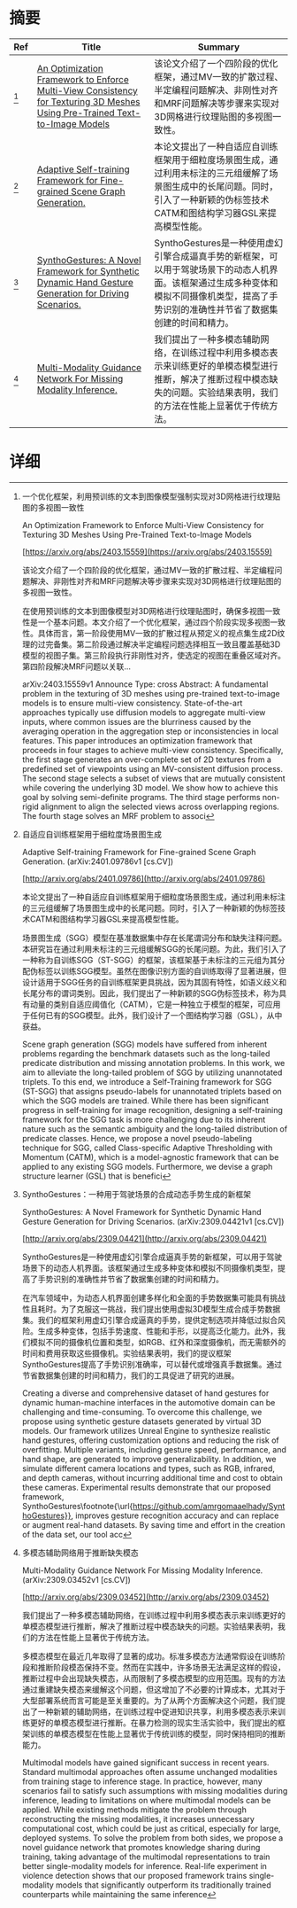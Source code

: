 # 摘要

| Ref | Title | Summary |
| --- | --- | --- |
| [^1] | [An Optimization Framework to Enforce Multi-View Consistency for Texturing 3D Meshes Using Pre-Trained Text-to-Image Models](https://arxiv.org/abs/2403.15559) | 该论文介绍了一个四阶段的优化框架，通过MV一致的扩散过程、半定编程问题解决、非刚性对齐和MRF问题解决等步骤来实现对3D网格进行纹理贴图的多视图一致性。 |
| [^2] | [Adaptive Self-training Framework for Fine-grained Scene Graph Generation.](http://arxiv.org/abs/2401.09786) | 本论文提出了一种自适应自训练框架用于细粒度场景图生成，通过利用未标注的三元组缓解了场景图生成中的长尾问题。同时，引入了一种新颖的伪标签技术CATM和图结构学习器GSL来提高模型性能。 |
| [^3] | [SynthoGestures: A Novel Framework for Synthetic Dynamic Hand Gesture Generation for Driving Scenarios.](http://arxiv.org/abs/2309.04421) | SynthoGestures是一种使用虚幻引擎合成逼真手势的新框架，可以用于驾驶场景下的动态人机界面。该框架通过生成多种变体和模拟不同摄像机类型，提高了手势识别的准确性并节省了数据集创建的时间和精力。 |
| [^4] | [Multi-Modality Guidance Network For Missing Modality Inference.](http://arxiv.org/abs/2309.03452) | 我们提出了一种多模态辅助网络，在训练过程中利用多模态表示来训练更好的单模态模型进行推断，解决了推断过程中模态缺失的问题。实验结果表明，我们的方法在性能上显著优于传统方法。 |

# 详细

[^1]: 一个优化框架，利用预训练的文本到图像模型强制实现对3D网格进行纹理贴图的多视图一致性

    An Optimization Framework to Enforce Multi-View Consistency for Texturing 3D Meshes Using Pre-Trained Text-to-Image Models

    [https://arxiv.org/abs/2403.15559](https://arxiv.org/abs/2403.15559)

    该论文介绍了一个四阶段的优化框架，通过MV一致的扩散过程、半定编程问题解决、非刚性对齐和MRF问题解决等步骤来实现对3D网格进行纹理贴图的多视图一致性。

    

    在使用预训练的文本到图像模型对3D网格进行纹理贴图时，确保多视图一致性是一个基本问题。本文介绍了一个优化框架，通过四个阶段实现多视图一致性。具体而言，第一阶段使用MV一致的扩散过程从预定义的视点集生成2D纹理的过完备集。第二阶段通过解决半定编程问题选择相互一致且覆盖基础3D模型的视图子集。第三阶段执行非刚性对齐，使选定的视图在重叠区域对齐。第四阶段解决MRF问题以关联...

    arXiv:2403.15559v1 Announce Type: cross  Abstract: A fundamental problem in the texturing of 3D meshes using pre-trained text-to-image models is to ensure multi-view consistency. State-of-the-art approaches typically use diffusion models to aggregate multi-view inputs, where common issues are the blurriness caused by the averaging operation in the aggregation step or inconsistencies in local features. This paper introduces an optimization framework that proceeds in four stages to achieve multi-view consistency. Specifically, the first stage generates an over-complete set of 2D textures from a predefined set of viewpoints using an MV-consistent diffusion process. The second stage selects a subset of views that are mutually consistent while covering the underlying 3D model. We show how to achieve this goal by solving semi-definite programs. The third stage performs non-rigid alignment to align the selected views across overlapping regions. The fourth stage solves an MRF problem to associ
    
[^2]: 自适应自训练框架用于细粒度场景图生成

    Adaptive Self-training Framework for Fine-grained Scene Graph Generation. (arXiv:2401.09786v1 [cs.CV])

    [http://arxiv.org/abs/2401.09786](http://arxiv.org/abs/2401.09786)

    本论文提出了一种自适应自训练框架用于细粒度场景图生成，通过利用未标注的三元组缓解了场景图生成中的长尾问题。同时，引入了一种新颖的伪标签技术CATM和图结构学习器GSL来提高模型性能。

    

    场景图生成（SGG）模型在基准数据集中存在长尾谓词分布和缺失注释问题。本研究旨在通过利用未标注的三元组缓解SGG的长尾问题。为此，我们引入了一种称为自训练SGG（ST-SGG）的框架，该框架基于未标注的三元组为其分配伪标签以训练SGG模型。虽然在图像识别方面的自训练取得了显著进展，但设计适用于SGG任务的自训练框架更具挑战，因为其固有特性，如语义歧义和长尾分布的谓词类别。因此，我们提出了一种新颖的SGG伪标签技术，称为具有动量的类别自适应阈值化（CATM），它是一种独立于模型的框架，可应用于任何已有的SGG模型。此外，我们设计了一个图结构学习器（GSL），从中获益。

    Scene graph generation (SGG) models have suffered from inherent problems regarding the benchmark datasets such as the long-tailed predicate distribution and missing annotation problems. In this work, we aim to alleviate the long-tailed problem of SGG by utilizing unannotated triplets. To this end, we introduce a Self-Training framework for SGG (ST-SGG) that assigns pseudo-labels for unannotated triplets based on which the SGG models are trained. While there has been significant progress in self-training for image recognition, designing a self-training framework for the SGG task is more challenging due to its inherent nature such as the semantic ambiguity and the long-tailed distribution of predicate classes. Hence, we propose a novel pseudo-labeling technique for SGG, called Class-specific Adaptive Thresholding with Momentum (CATM), which is a model-agnostic framework that can be applied to any existing SGG models. Furthermore, we devise a graph structure learner (GSL) that is benefici
    
[^3]: SynthoGestures：一种用于驾驶场景的合成动态手势生成的新框架

    SynthoGestures: A Novel Framework for Synthetic Dynamic Hand Gesture Generation for Driving Scenarios. (arXiv:2309.04421v1 [cs.CV])

    [http://arxiv.org/abs/2309.04421](http://arxiv.org/abs/2309.04421)

    SynthoGestures是一种使用虚幻引擎合成逼真手势的新框架，可以用于驾驶场景下的动态人机界面。该框架通过生成多种变体和模拟不同摄像机类型，提高了手势识别的准确性并节省了数据集创建的时间和精力。

    

    在汽车领域中，为动态人机界面创建多样化和全面的手势数据集可能具有挑战性且耗时。为了克服这一挑战，我们提出使用虚拟3D模型生成合成手势数据集。我们的框架利用虚幻引擎合成逼真的手势，提供定制选项并降低过拟合风险。生成多种变体，包括手势速度、性能和手形，以提高泛化能力。此外，我们模拟不同的摄像机位置和类型，如RGB、红外和深度摄像机，而无需额外的时间和费用获取这些摄像机。实验结果表明，我们的提议框架SynthoGestures提高了手势识别准确率，可以替代或增强真手数据集。通过节省数据集创建的时间和精力，我们的工具促进了研究的进展。

    Creating a diverse and comprehensive dataset of hand gestures for dynamic human-machine interfaces in the automotive domain can be challenging and time-consuming. To overcome this challenge, we propose using synthetic gesture datasets generated by virtual 3D models. Our framework utilizes Unreal Engine to synthesize realistic hand gestures, offering customization options and reducing the risk of overfitting. Multiple variants, including gesture speed, performance, and hand shape, are generated to improve generalizability. In addition, we simulate different camera locations and types, such as RGB, infrared, and depth cameras, without incurring additional time and cost to obtain these cameras. Experimental results demonstrate that our proposed framework, SynthoGestures\footnote{\url{https://github.com/amrgomaaelhady/SynthoGestures}}, improves gesture recognition accuracy and can replace or augment real-hand datasets. By saving time and effort in the creation of the data set, our tool acc
    
[^4]: 多模态辅助网络用于推断缺失模态

    Multi-Modality Guidance Network For Missing Modality Inference. (arXiv:2309.03452v1 [cs.CV])

    [http://arxiv.org/abs/2309.03452](http://arxiv.org/abs/2309.03452)

    我们提出了一种多模态辅助网络，在训练过程中利用多模态表示来训练更好的单模态模型进行推断，解决了推断过程中模态缺失的问题。实验结果表明，我们的方法在性能上显著优于传统方法。

    

    多模态模型在最近几年取得了显著的成功。标准多模态方法通常假设在训练阶段和推断阶段模态保持不变。然而在实践中，许多场景无法满足这样的假设，推断过程中会出现缺失模态，从而限制了多模态模型的应用范围。现有的方法通过重建缺失模态来缓解这个问题，但这增加了不必要的计算成本，尤其对于大型部署系统而言可能是至关重要的。为了从两个方面解决这个问题，我们提出了一种新颖的辅助网络，在训练过程中促进知识共享，利用多模态表示来训练更好的单模态模型进行推断。在暴力检测的现实生活实验中，我们提出的框架训练的单模态模型在性能上显著优于传统训练的模型，同时保持相同的推断能力。

    Multimodal models have gained significant success in recent years. Standard multimodal approaches often assume unchanged modalities from training stage to inference stage. In practice, however, many scenarios fail to satisfy such assumptions with missing modalities during inference, leading to limitations on where multimodal models can be applied. While existing methods mitigate the problem through reconstructing the missing modalities, it increases unnecessary computational cost, which could be just as critical, especially for large, deployed systems. To solve the problem from both sides, we propose a novel guidance network that promotes knowledge sharing during training, taking advantage of the multimodal representations to train better single-modality models for inference. Real-life experiment in violence detection shows that our proposed framework trains single-modality models that significantly outperform its traditionally trained counterparts while maintaining the same inference 
    

